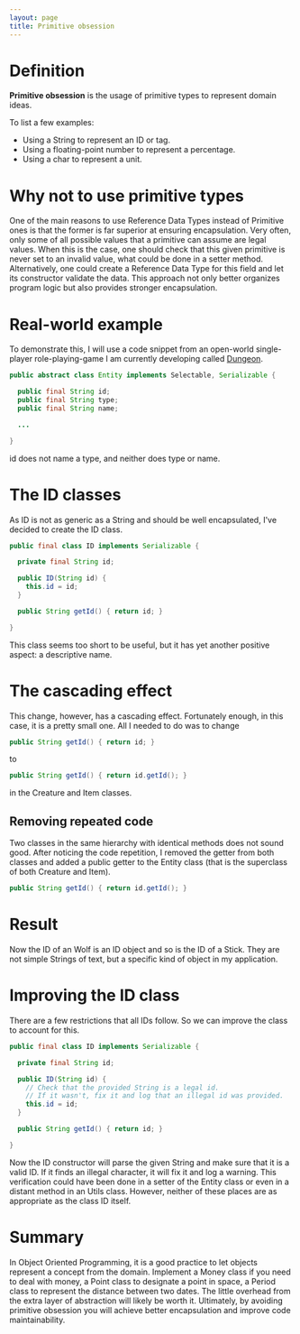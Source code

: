 ```yaml
---
layout: page
title: Primitive obsession
---
```


# Definition

**Primitive obsession** is the usage of primitive types to represent domain ideas.

To list a few examples:

* Using a String to represent an ID or tag.
* Using a floating-point number to represent a percentage.
* Using a char to represent a unit.

# Why not to use primitive types

One of the main reasons to use Reference Data Types instead of Primitive ones is
that the former is far superior at ensuring encapsulation. Very often, only some
of all possible values that a primitive can assume are legal values. When this
is the case, one should check that this given primitive is never set to an
invalid value, what could be done in a setter method. Alternatively, one could
create a Reference Data Type for this field and let its constructor validate the
data. This approach not only better organizes program logic but also provides
stronger encapsulation.

# Real-world example

To demonstrate this, I will use a code snippet from an open-world single-player
role-playing-game I am currently developing called
[Dungeon](https://github.com/bernardosulzbach/dungeon).

```java
public abstract class Entity implements Selectable, Serializable {

  public final String id;
  public final String type;
  public final String name;

  ...

}
```

id does not name a type, and neither does type or name.

# The ID classes

As ID is not as generic as a String and should be well encapsulated, I've
decided to create the ID class.

```java
public final class ID implements Serializable {

  private final String id;

  public ID(String id) {
    this.id = id;
  }

  public String getId() { return id; }

}
```

This class seems too short to be useful, but it has yet another positive aspect:
a descriptive name.

# The cascading effect

This change, however, has a cascading effect. Fortunately enough, in this case,
it is a pretty small one. All I needed to do was to change

```java
public String getId() { return id; }
```

to

```java
public String getId() { return id.getId(); }
```

in the Creature and Item classes.

## Removing repeated code

Two classes in the same hierarchy with identical methods does not sound good.
After noticing the code repetition, I removed the getter from both classes and
added a public getter to the Entity class (that is the superclass of both
Creature and Item).

```java
public String getId() { return id.getId(); }
```

# Result

Now the ID of an Wolf is an ID object and so is the ID of a Stick. They are not
simple Strings of text, but a specific kind of object in my application.

# Improving the ID class

There are a few restrictions that all IDs follow. So we can improve the class to
account for this.

```java
public final class ID implements Serializable {

  private final String id;

  public ID(String id) {
    // Check that the provided String is a legal id.
    // If it wasn't, fix it and log that an illegal id was provided.
    this.id = id;
  }

  public String getId() { return id; }

}
```

Now the ID constructor will parse the given String and make sure that it is a
valid ID. If it finds an illegal character, it will fix it and log a warning.
This verification could have been done in a setter of the Entity class or even
in a distant method in an Utils class. However, neither of these places are as
appropriate as the class ID itself.

# Summary

In Object Oriented Programming, it is a good practice to let objects represent a
concept from the domain. Implement a Money class if you need to deal with money,
a Point class to designate a point in space, a Period class to represent the
distance between two dates. The little overhead from the extra layer of
abstraction will likely be worth it. Ultimately, by avoiding primitive obsession
you will achieve better encapsulation and improve code maintainability.
